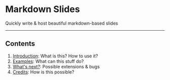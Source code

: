 <!-- .slide: data-background="#E6F7FF" -->

# Markdown Slides <!-- .element: class="r-fit-text" -->

Quickly write & host beautiful markdown-based slides <!-- .element: class="r-fit-text" -->

---

## Contents

1. [Introduction](#/02_intro): What is this? How to use it?
2. [Examples](#/03_examples): What can this stuff do?
3. [What's next?](#/10_whats_next): Possible extensions & bugs
4. [Credits](#/15_credits): How is this possible?

